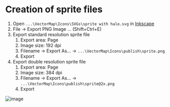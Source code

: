 # Creation of sprite files

1. Open `...\VectorMap\Icons\SVGs\sprite with halo.svg` in [Inkscape](https://inkscape.org/)
1. File -> Export PNG Image ... (Shift+Ctrl+E)
1. Export standard resolution sprite file
   1. Export area: Page
   1. Image size: 192 dpi
   1. Filename -> Export As... -> `...\VectorMap\Icons\publish\sprite.png`
   1. Export
1. Export double resolution sprite file
   1. Export area: Page
   1. Image size: 384 dpi
   1. Filename -> Export As... -> `...\VectorMap\Icons\publish\sprite@2x.png`
   1. Export

![image](https://user-images.githubusercontent.com/1304610/204733914-e54256a1-46d5-4826-a1cb-c10fcb8d3466.png)

